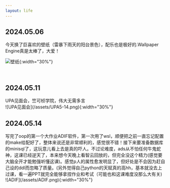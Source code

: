 ```yaml
---
layout: life
---
```


<h2>2024.05.06</h2>
   今天换了巨喜欢的壁纸（雷暴下雨天的阳台景色），配乐也是极好的.Wallpaper Engine真是太棒了，大爱！
<br>

![壁纸](/assets/wallpaper.png){:width="30%"}

<br>
<h2>2024.05.11</h2>
   UPA见面会，竺可桢学院，伟大无需多言
<br>
![UPA见面会](/assets/UPA5-14.png){:width="30%"}
<br>
<h2>2024.05.14</h2>
   写完了oop的第一个大作业ADIF软件，第一次用了wsl，顺便把之前一直忘记配置的make给配好了，整体来说还是非常顺利的，感觉很不错！接下来要准备数据库的minisql了，这玩意儿看上去是真的吓人。不过论难度，ads从不怕任何牛鬼蛇神，这课已经逆天了，本来想今天晚上看智云回放的，但完全没这个精力(感觉要大脑全开才能勉强听懂这课)。感觉p人的属性愈发明显了，但好处是不会因为赶自己设的ddl而忽略了质量。(另外觉得自己python的天赋真的高hh，基本就没去上过课，看一遍PPT就完全能够拿捏作业和考试（可能也和这课难度没那么大有关)
<br>
![ADIF](/assets/ADIF.png){:width="30%"}